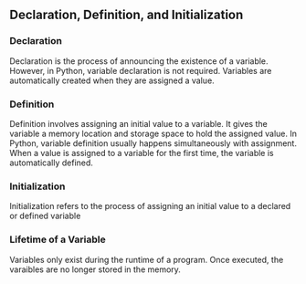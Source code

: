## Declaration, Definition, and Initialization

### Declaration
Declaration is the process of announcing the existence of a variable. However, in Python, variable declaration is not required. Variables are automatically created when they are assigned a value.

### Definition
Definition involves assigning an initial value to a variable. It gives the variable a memory location and storage space to hold the assigned value. In Python, variable definition usually happens simultaneously with assignment. When a value is assigned to a variable for the first time, the variable is automatically defined.

### Initialization
Initialization refers to the process of assigning an initial value to a declared or defined variable

### Lifetime of a Variable
Variables only exist during the runtime of a program.
Once executed, the varaibles are no longer stored in the memory.